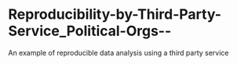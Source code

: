 Reproducibility-by-Third-Party-Service_Political-Orgs--
=======================================================

An example of reproducible data analysis using a third party service 
